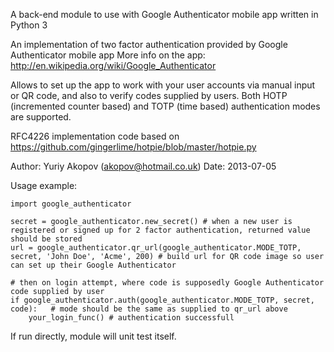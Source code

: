 A back-end module to use with Google Authenticator mobile app written in Python 3

An implementation of two factor authentication provided by Google Authenticator mobile app
More info on the app: http://en.wikipedia.org/wiki/Google_Authenticator

Allows to set up the app to work with your user accounts via manual input or QR code, and also to verify codes supplied by users.
Both HOTP (incremented counter based) and TOTP (time based) authentication modes are supported.

RFC4226 implementation code based on https://github.com/gingerlime/hotpie/blob/master/hotpie.py

Author: Yuriy Akopov (akopov@hotmail.co.uk)
Date:   2013-07-05

Usage example:

	import google_authenticator
	
    secret = google_authenticator.new_secret() # when a new user is registered or signed up for 2 factor authentication, returned value should be stored
    url = google_authenticator.qr_url(google_authenticator.MODE_TOTP, secret, 'John Doe', 'Acme', 200) # build url for QR code image so user can set up their Google Authenticator

    # then on login attempt, where code is supposedly Google Authenticator code supplied by user
    if google_authenticator.auth(google_authenticator.MODE_TOTP, secret, code):   # mode should be the same as supplied to qr_url above
        your_login_func() # authentication successfull

If run directly, module will unit test itself.